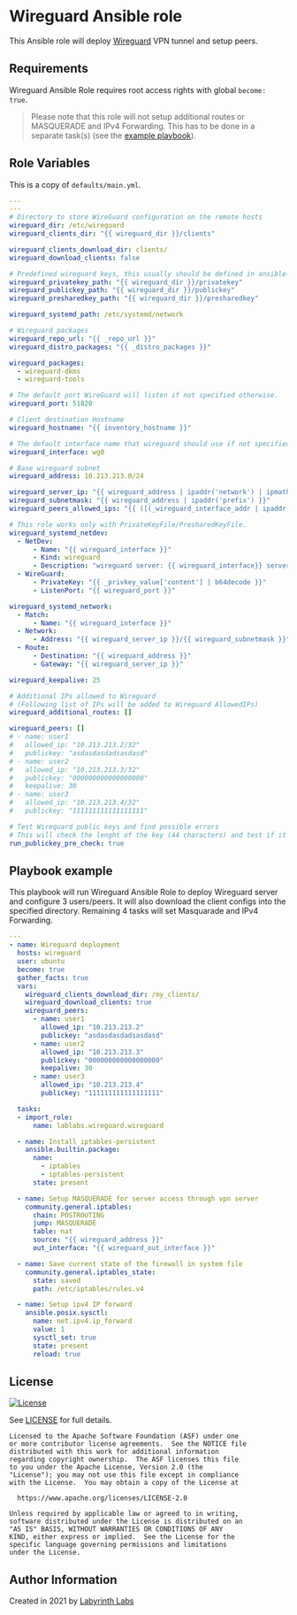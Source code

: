 # Wireguard Ansible role

This Ansible role will deploy [Wireguard](https://www.wireguard.com/) VPN tunnel and setup peers.

## Requirements

Wireguard Ansible Role requires root access rights with global `become: true`.

> Please note that this role will not setup additional routes or MASQUERADE and IPv4 Forwarding. This has to be done in a separate task(s) (see the [example playbook](#playbook-example)).

## Role Variables

This is a copy of `defaults/main.yml`.

```yaml
---
---
# Directory to store WireGuard configuration on the remote hosts
wireguard_dir: /etc/wireguard
wireguard_clients_dir: "{{ wireguard_dir }}/clients"

wireguard_clients_download_dir: clients/
wireguard_download_clients: false

# Predefined wireguard keys, this usually should be defined in ansible-vault
wireguard_privatekey_path: "{{ wireguard_dir }}/privatekey"
wireguard_publickey_path: "{{ wireguard_dir }}/publickey"
wireguard_presharedkey_path: "{{ wireguard_dir }}/presharedkey"

wireguard_systemd_path: /etc/systemd/network

# Wireguard packages
wireguard_repo_url: "{{ _repo_url }}"
wireguard_distro_packages: "{{ _distro_packages }}"

wireguard_packages:
  - wireguard-dkms
  - wireguard-tools

# The default port WireGuard will listen if not specified otherwise.
wireguard_port: 51820

# Client destination Hostname
wireguard_hostname: "{{ inventory_hostname }}"

# The default interface name that wireguard should use if not specified otherwise.
wireguard_interface: wg0

# Base wireguard subnet
wireguard_address: 10.213.213.0/24

wireguard_server_ip: "{{ wireguard_address | ipaddr('network') | ipmath(1) }}"
wireguard_subnetmask: "{{ wireguard_address | ipaddr('prefix') }}"
wireguard_peers_allowed_ips: "{{ ([(_wireguard_interface_addr | ipaddr('network/prefix'))] + (wireguard_additional_routes|default([]))) | join(\", \") }}"

# This role works only with PrivateKeyFile/PresharedKeyFile.
wireguard_systemd_netdev:
  - NetDev:
      - Name: "{{ wireguard_interface }}"
      - Kind: wireguard
      - Description: "wireguard server: {{ wireguard_interface}} server on {{ wireguard_address }}"
  - WireGuard:
      - PrivateKey: "{{ _privkey_value['content'] | b64decode }}"
      - ListenPort: "{{ wireguard_port }}"

wireguard_systemd_network:
  - Match:
      - Name: "{{ wireguard_interface }}"
  - Network:
      - Address: "{{ wireguard_server_ip }}/{{ wireguard_subnetmask }}"
  - Route:
      - Destination: "{{ wireguard_address }}"
      - Gateway: "{{ wireguard_server_ip }}"

wireguard_keepalive: 25

# Additional IPs allowed to Wireguard
# (Following list of IPs will be added to Wireguard AllowedIPs)
wireguard_additional_routes: []

wireguard_peers: []
# - name: user1
#   allowed_ip: "10.213.213.2/32"
#   publickey: "asdasdasdadsasdasd"
# - name: user2
#   allowed_ip: "10.213.213.3/32"
#   publickey: "000000000000000000"
#   keepalive: 30
# - name: user3
#   allowed_ip: "10.213.213.4/32"
#   publickey: "111111111111111111"

# Test Wirequard public keys and find possible errors
# This will check the lenght of the key (44 characters) and test if it's a valid base64 string.
run_publickey_pre_check: true

```

## Playbook example

This playbook will run Wireguard Ansible Role to deploy Wireguard server and configure 3 users/peers.
It will also download the client configs into the specified directory. Remaining 4 tasks will set Masquarade and IPv4 Forwarding.

```yaml
---
- name: Wireguard deployment
  hosts: wireguard
  user: ubuntu
  become: true
  gather_facts: true
  vars:
    wireguard_clients_download_dir: /my_clients/
    wireguard_download_clients: true
    wireguard_peers:
      - name: user1
        allowed_ip: "10.213.213.2"
        publickey: "asdasdasdadsasdasd"
      - name: user2
        allowed_ip: "10.213.213.3"
        publickey: "000000000000000000"
        keepalive: 30
      - name: user3
        allowed_ip: "10.213.213.4"
        publickey: "111111111111111111"

  tasks:
  - import_role:
      name: lablabs.wireguard.wireguard

  - name: Install iptables-persistent
    ansible.builtin.package:
      name:
        - iptables
        - iptables-persistent
      state: present

  - name: Setup MASQUERADE for server access through vpn server
    community.general.iptables:
      chain: POSTROUTING
      jump: MASQUERADE
      table: nat
      source: "{{ wireguard_address }}"
      out_interface: "{{ wireguard_out_interface }}"

  - name: Save current state of the firewall in system file
    community.general.iptables_state:
      state: saved
      path: /etc/iptables/rules.v4

  - name: Setup ipv4 IP forward
    ansible.posix.sysctl:
      name: net.ipv4.ip_forward
      value: 1
      sysctl_set: true
      state: present
      reload: true

```

## License

[![License](https://img.shields.io/badge/License-Apache%202.0-blue.svg)](https://opensource.org/licenses/Apache-2.0)

See [LICENSE](LICENSE) for full details.

    Licensed to the Apache Software Foundation (ASF) under one
    or more contributor license agreements.  See the NOTICE file
    distributed with this work for additional information
    regarding copyright ownership.  The ASF licenses this file
    to you under the Apache License, Version 2.0 (the
    "License"); you may not use this file except in compliance
    with the License.  You may obtain a copy of the License at

      https://www.apache.org/licenses/LICENSE-2.0

    Unless required by applicable law or agreed to in writing,
    software distributed under the License is distributed on an
    "AS IS" BASIS, WITHOUT WARRANTIES OR CONDITIONS OF ANY
    KIND, either express or implied.  See the License for the
    specific language governing permissions and limitations
    under the License.

## Author Information

Created in 2021 by [Labyrinth Labs](https://www.lablabs.io/)
